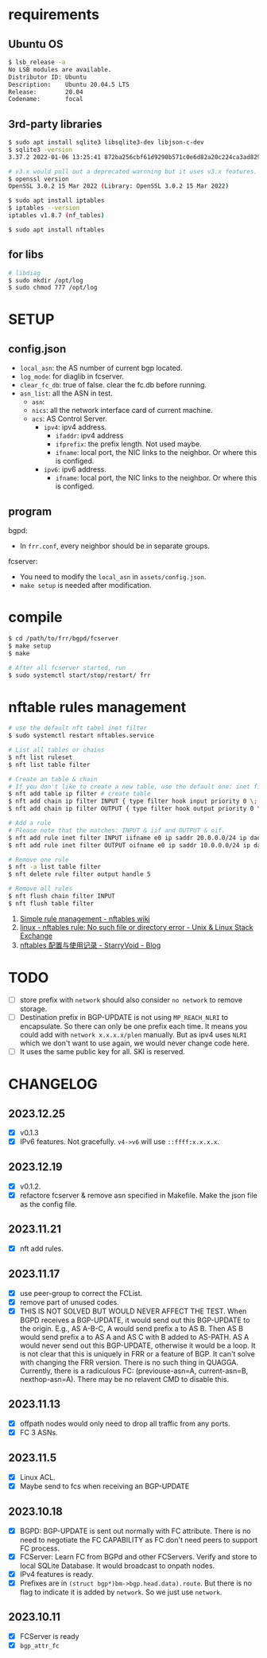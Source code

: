 # requirements

## Ubuntu OS

```bash
$ lsb_release -a
No LSB modules are available.
Distributor ID: Ubuntu
Description:    Ubuntu 20.04.5 LTS
Release:        20.04
Codename:       focal
```

## 3rd-party libraries

```bash
$ sudo apt install sqlite3 libsqlite3-dev libjson-c-dev
$ sqlite3 -version
3.37.2 2022-01-06 13:25:41 872ba256cbf61d9290b571c0e6d82a20c224ca3ad82971edc46b29818d5dalt1

# v3.x would pull out a deprecated warnning but it uses v3.x features.
$ openssl version
OpenSSL 3.0.2 15 Mar 2022 (Library: OpenSSL 3.0.2 15 Mar 2022)

$ sudo apt install iptables
$ iptables --version
iptables v1.8.7 (nf_tables)

$ sudo apt install nftables
```

## for libs

```bash
# libdiag
$ sudo mkdir /opt/log
$ sudo chmod 777 /opt/log
```

# SETUP

## config.json

- `local_asn`: the AS number of current bgp located.
- `log_mode`: for diaglib in fcserver.
- `clear_fc_db`: true of false. clear the fc.db before running.
- `asn_list`: all the ASN in test.
    - `asn`:
    - `nics`: all the network interface card of current machine.
    - `acs`: AS Control Server.
        - `ipv4`: ipv4 address.
            - `ifaddr`: ipv4 address
            - `ifprefix`: the prefix length. Not used maybe.
            - `ifname`: local port, the NIC links to the neighbor. Or where this is configed.
        - `ipv6`: ipv6 address.
            - `ifname`: local port, the NIC links to the neighbor. Or where this is configed.

## program

bgpd:
- In `frr.conf`, every neighbor should be in separate groups.

fcserver:
- You need to modify the `local_asn` in `assets/config.json`.
- `make setup` is needed after modification.

# compile

```bash
$ cd /path/to/frr/bgpd/fcserver
$ make setup
$ make

# After all fcserver started, run
$ sudo systemctl start/stop/restart/ frr
```

# nftable rules management

```bash
# use the default nft tabel inet filter
$ sudo systemctl restart nftables.service

# List all tables or chains
$ nft list ruleset
$ nft list table filter

# Create an table & chain
# If you don't like to create a new table, use the default one: inet filter.
$ nft add table ip filter # create table
$ nft add chain ip filter INPUT { type filter hook input priority 0 \; } # create chain
$ nft add chain ip filter OUTPUT { type filter hook output priority 0 \; } # create chain

# Add a rule
# Please note that the matches: INPUT & iif and OUTPUT & oif.
$ nft add rule inet filter INPUT iifname e0 ip saddr 20.0.0.0/24 ip daddr 10.0.0.0/24 drop
$ nft add rule inet filter OUTPUT oifname e0 ip saddr 10.0.0.0/24 ip daddr 20.0.0.0/24 drop

# Remove one rule
$ nft -a list table filter
$ nft delete rule filter output handle 5

# Remove all rules
$ nft flush chain filter INPUT
$ nft flush table filter
```

1. [Simple rule management - nftables wiki](https://wiki.nftables.org/wiki-nftables/index.php/Simple_rule_management)
2. [linux - nftables rule: No such file or directory error - Unix & Linux Stack Exchange](https://unix.stackexchange.com/questions/537912/nftables-rule-no-such-file-or-directory-error)
3. [nftables 配置与使用记录 - StarryVoid - Blog](https://blog.starryvoid.com/archives/1045.html)

# TODO

- [ ] store prefix with `network` should also consider `no network` to remove storage.
- [ ] Destination prefix in BGP-UPDATE is not using `MP_REACH_NLRI` to encapsulate. So there can only be one prefix each time. It means you could add with `network x.x.x.x/plen` manually. But as ipv4 uses `NLRI` which we don't want to use again, we would never change code here.
- [ ] It uses the same public key for all. SKI is reserved.

# CHANGELOG

## 2023.12.25

- [x] v0.1.3
- [x] IPv6 features. Not gracefully. `v4->v6` will use `::ffff:x.x.x.x`.

## 2023.12.19

- [x] v0.1.2.
- [x] refactore fcserver & remove asn specified in Makefile. Make the json file as the config file.

## 2023.11.21

- [x] nft add rules.

## 2023.11.17

- [x] use peer-group to correct the FCList.
- [x] remove part of unused codes.
- [x] THIS IS NOT SOLVED BUT WOULD NEVER AFFECT THE TEST. When BGPD receives a BGP-UPDATE, it would send out this BGP-UPDATE to the origin. E.g., AS A-B-C, A would send prefix a to AS B. Then AS B would send prefix a to AS A and AS C with B added to AS-PATH. AS A would never send out this BGP-UPDATE, otherwise it would be a loop. It is not clear that this is uniquely in FRR or a feature of BGP. It can't solve with changing the FRR version. There is no such thing in QUAGGA. Currently, there is a radiculous FC: (previouse-asn=A, current-asn=B, nexthop-asn=A). There may be no relavent CMD to disable this.

## 2023.11.13

- [x] offpath nodes would only need to drop all traffic from any ports.
- [x] FC 3 ASNs.

## 2023.11.5

- [x] Linux ACL.
- [x] Maybe send to fcs when receiving an BGP-UPDATE

## 2023.10.18

- [x] BGPD: BGP-UPDATE is sent out normally with FC attribute. There is no need to negotiate the FC CAPABILITY as FC don't need peers to support FC process.
- [x] FCServer: Learn FC from BGPd and other FCServers. Verify and store to local SQLite Database. It would broadcast to onpath nodes.
- [x] IPv4 features is ready.
- [x] Prefixes are in `(struct bgp*)bm->bgp.head.data).route`. But there is no flag to indicate it is added by `network`. So we just use `network`.

## 2023.10.11

- [x] FCServer is ready
- [x] `bgp_attr_fc`
